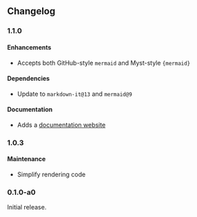 ## Changelog

### 1.1.0

#### Enhancements

- Accepts both GitHub-style `mermaid` and Myst-style `{mermaid}`

#### Dependencies

- Update to `markdown-it@13` and `mermaid@9`

#### Documentation

- Adds a [documentation website](https://markdown-it-mermaid.rtfd.io)

### 1.0.3

#### Maintenance

- Simplify rendering code

### 0.1.0-a0

Initial release.
